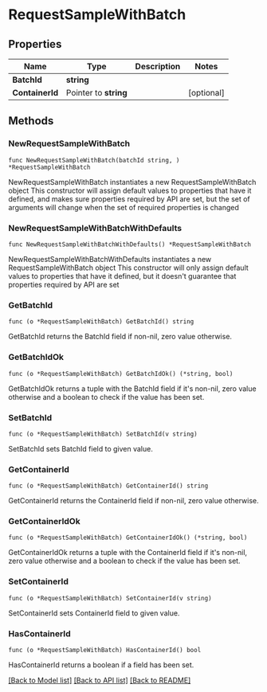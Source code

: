 # RequestSampleWithBatch

## Properties

Name | Type | Description | Notes
------------ | ------------- | ------------- | -------------
**BatchId** | **string** |  | 
**ContainerId** | Pointer to **string** |  | [optional] 

## Methods

### NewRequestSampleWithBatch

`func NewRequestSampleWithBatch(batchId string, ) *RequestSampleWithBatch`

NewRequestSampleWithBatch instantiates a new RequestSampleWithBatch object
This constructor will assign default values to properties that have it defined,
and makes sure properties required by API are set, but the set of arguments
will change when the set of required properties is changed

### NewRequestSampleWithBatchWithDefaults

`func NewRequestSampleWithBatchWithDefaults() *RequestSampleWithBatch`

NewRequestSampleWithBatchWithDefaults instantiates a new RequestSampleWithBatch object
This constructor will only assign default values to properties that have it defined,
but it doesn't guarantee that properties required by API are set

### GetBatchId

`func (o *RequestSampleWithBatch) GetBatchId() string`

GetBatchId returns the BatchId field if non-nil, zero value otherwise.

### GetBatchIdOk

`func (o *RequestSampleWithBatch) GetBatchIdOk() (*string, bool)`

GetBatchIdOk returns a tuple with the BatchId field if it's non-nil, zero value otherwise
and a boolean to check if the value has been set.

### SetBatchId

`func (o *RequestSampleWithBatch) SetBatchId(v string)`

SetBatchId sets BatchId field to given value.


### GetContainerId

`func (o *RequestSampleWithBatch) GetContainerId() string`

GetContainerId returns the ContainerId field if non-nil, zero value otherwise.

### GetContainerIdOk

`func (o *RequestSampleWithBatch) GetContainerIdOk() (*string, bool)`

GetContainerIdOk returns a tuple with the ContainerId field if it's non-nil, zero value otherwise
and a boolean to check if the value has been set.

### SetContainerId

`func (o *RequestSampleWithBatch) SetContainerId(v string)`

SetContainerId sets ContainerId field to given value.

### HasContainerId

`func (o *RequestSampleWithBatch) HasContainerId() bool`

HasContainerId returns a boolean if a field has been set.


[[Back to Model list]](../README.md#documentation-for-models) [[Back to API list]](../README.md#documentation-for-api-endpoints) [[Back to README]](../README.md)


